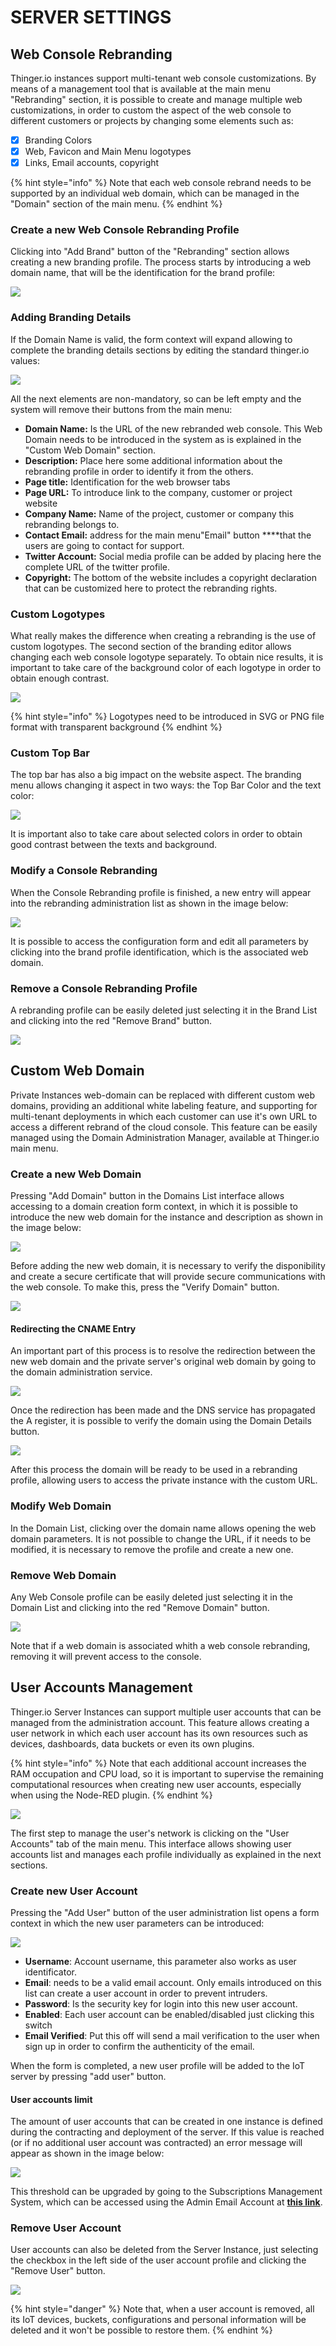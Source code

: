 # SERVER SETTINGS

## Web Console Rebranding

Thinger.io instances support multi-tenant web console customizations. By means of a management tool that is available at the main menu "Rebranding" section, it is possible to create and manage multiple web customizations, in order to custom the aspect of the web console to different customers or projects by changing some elements such as:

* [x] Branding Colors
* [x] Web, Favicon and Main Menu logotypes
* [x] Links, Email accounts, copyright

{% hint style="info" %}
Note that each web console rebrand needs to be supported by an individual web domain, which can be managed in the "Domain" section of the main menu.
{% endhint %}

### Create a new Web Console Rebranding Profile

Clicking into "Add Brand" button of the "Rebranding" section allows creating a new branding profile. The process starts by introducing a web domain name, that will be the identification for the brand profile:

![](../.gitbook/assets/image%20%28178%29.png)

### Adding Branding Details

If the Domain Name is valid, the form context will expand allowing to complete the branding details sections by editing the standard thinger.io values:

![](../.gitbook/assets/image%20%2825%29.png)

All the next elements are non-mandatory, so can be left empty and the system will remove their buttons from the main menu:

* **Domain Name:** Is the URL of the new rebranded web console. This Web Domain needs to be introduced in the system as is explained in the "Custom Web Domain" section. 
* **Description:** Place here some additional information about the rebranding profile in order to identify it from the others.
* **Page title:** Identification for the web browser tabs
* **Page URL:** To introduce link to the company, customer or project website
* **Company Name:** Name of the project, customer or company this rebranding belongs to. 
* **Contact Email:** address for the main menu"Email" button ****that the users are going to contact for support.
* **Twitter Account:**  Social media profile can be added by placing here the complete URL of the twitter profile.
* **Copyright:** The bottom of the website includes a copyright declaration that can be customized here to protect the rebranding rights.  

### Custom Logotypes

What really makes the difference when creating a rebranding is the use of custom logotypes. The second section of the branding editor allows changing each web console logotype separately. To obtain nice results, it is important to take care of the background color of each logotype in order to obtain enough contrast.

![](../.gitbook/assets/image%20%28102%29.png)

{% hint style="info" %}
Logotypes need to be introduced in SVG or PNG file format with transparent background 
{% endhint %}

### **Custom Top Bar**

The top bar has also a big impact on the website aspect. The branding menu allows changing it aspect in two ways: the Top Bar Color and the text color:

![](../.gitbook/assets/image%20%2880%29.png)

It is important also to take care about selected colors in order to obtain good contrast between the texts and background. 

### **Modify a Console Rebranding**

When the Console Rebranding profile is finished, a new entry will appear into the rebranding administration list as shown in the image below:

![](../.gitbook/assets/image%20%281%29.png)

It is possible to access the configuration form and edit all parameters by clicking into the brand profile identification, which is the associated web domain.

### Remove a Console Rebranding Profile

A rebranding profile can be easily deleted just selecting it in the Brand List and clicking into the red "Remove Brand" button.

![](../.gitbook/assets/image%20%28100%29.png)

## Custom Web Domain 

Private Instances web-domain can be replaced with different custom web domains, providing an additional white labeling feature, and supporting for multi-tenant deployments in which each customer can use it's own URL to access a different rebrand of the cloud console. This feature can be easily managed using the Domain Administration Manager, available at Thinger.io main menu.

### Create a new Web Domain

Pressing "Add Domain" button in the Domains List interface allows accessing to a domain creation form context, in which it is possible to introduce the new web domain for the instance and description as shown in the image below: 

![](../.gitbook/assets/image%20%28209%29.png)

Before adding the new web domain, it is necessary to verify the disponibility and create a secure certificate that will provide secure communications with the web console. To make this, press the "Verify Domain" button. 

![](../.gitbook/assets/image%20%28228%29.png)

#### Redirecting the CNAME Entry 

An important part of this process is to resolve the redirection between the new web domain and the private server's original web domain by going to the domain administration service. 

![](../.gitbook/assets/image%20%28211%29.png)

Once the redirection has been made and the DNS service has propagated the A register, it is possible to verify the domain using the Domain Details button. 

![](../.gitbook/assets/image%20%2849%29.png)

After this process the domain will be ready to be used in a rebranding profile, allowing users to access the private instance with the custom URL.

### Modify Web Domain

In the Domain List, clicking over the domain name allows opening the web domain parameters. It is not possible to change the URL, if it needs to be modified, it is necessary to remove the profile and create a new one. 

### Remove Web Domain

Any Web Console profile can be easily deleted just selecting it in the Domain List and clicking into the red "Remove Domain" button.

![](../.gitbook/assets/image%20%28104%29.png)

Note that if a web domain is associated whith a web console rebranding, removing it will prevent access to the console.  

## User Accounts Management

Thinger.io Server Instances can support multiple user accounts that can be managed from the administration account. This feature allows creating a user network in which each user account has its own resources such as devices, dashboards, data buckets or even its own plugins.

{% hint style="info" %}
Note that each additional account increases the RAM occupation and CPU load, so it is important to supervise the remaining computational resources when creating new user accounts, especially when using the Node-RED plugin.
{% endhint %}

![](../.gitbook/assets/image%20%28168%29.png)

The first step to manage the user's network is clicking on the "User Accounts" tab of the main menu. This interface allows showing user accounts list and manages each profile individually as explained in the next sections.

### Create new User Account

Pressing the "Add User" button of the user administration list opens a form context in which the new user parameters can be introduced:

![](../.gitbook/assets/image%20%28208%29.png)

* **Username**: Account username, this parameter also works as user identificator. 
* **Email**: needs to be a valid email account. Only emails introduced on this list can create a user account in order to prevent intruders.
* **Password**: Is the security key for login into this new user account.
* **Enabled**: Each user account can be enabled/disabled just clicking this switch
* **Email Verified**: Put this off will send a mail verification to the user when sign up in order to confirm the authenticity of the email.

When the form is completed, a new user profile will be added to the IoT server by pressing "add user" button.

#### User accounts limit

The amount of user accounts that can be created in one instance is defined during the contracting and deployment of the server. If this value is reached \(or if no additional user account was contracted\) an error message will appear as shown in the image below:

![](../.gitbook/assets/image%20%2854%29.png)

This threshold can be upgraded by going to the Subscriptions Management System, which can be accessed using the Admin Email Account at [**this link**](https://thinger.chargebeeportal.com). 

### Remove User Account

User accounts can also be deleted from the Server Instance, just selecting the checkbox in the left side of the user account profile and clicking the "Remove User" button. 

![](../.gitbook/assets/image%20%28111%29.png)

{% hint style="danger" %}
Note that, when a user account is removed, all its IoT devices, buckets, configurations and personal information will be deleted and it won't be possible to restore them.
{% endhint %}


